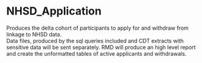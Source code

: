 # NHSD_Application
  Produces the delta cohort of participants to apply for and withdraw from linkage to NHSD data.  
  Data files, produced by the sql queries included and CDT extracts with sensitive data will be sent separately.
  RMD will produce an high level report and create the unformatted tables of active applicants and withdrawals. 
